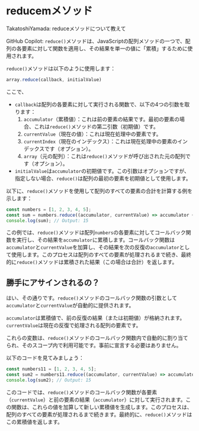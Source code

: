 # reducemメソッド

TakatoshiYamada: reduceメソッドについて教えて

GitHub Copilot: `reduce()`メソッドは、JavaScriptの配列メソッドの一つで、配列の各要素に対して関数を適用し、その結果を単一の値に「累積」するために使用されます。

`reduce()`メソッドは以下のように使用します：

```javascript
array.reduce(callback, initialValue)
```

ここで、
- `callback`は配列の各要素に対して実行される関数で、以下の4つの引数を取ります：
  1. `accumulator`（累積値）：これは前の要素の結果です。最初の要素の場合、これは`reduce()`メソッドの第二引数（初期値）です。
  2. `currentValue`（現在の値）：これは現在処理中の要素です。
  3. `currentIndex`（現在のインデックス）：これは現在処理中の要素のインデックスです（オプション）。
  4. `array`（元の配列）：これは`reduce()`メソッドが呼び出された元の配列です（オプション）。
- `initialValue`は`accumulator`の初期値です。この引数はオプションですが、指定しない場合、`reduce()`は配列の最初の要素を初期値として使用します。

以下に、`reduce()`メソッドを使用して配列のすべての要素の合計を計算する例を示します：

```javascript
const numbers = [1, 2, 3, 4, 5];
const sum = numbers.reduce((accumulator, currentValue) => accumulator + currentValue, 0);
console.log(sum); // Output: 15
```

この例では、`reduce()`メソッドは配列`numbers`の各要素に対してコールバック関数を実行し、その結果を`accumulator`に累積します。コールバック関数は`accumulator`と`currentValue`を加算し、その結果を次の反復の`accumulator`として使用します。このプロセスは配列のすべての要素が処理されるまで続き、最終的に`reduce()`メソッドは累積された結果（この場合は合計）を返します。

## 勝手にアサインされるの？
はい、その通りです。`reduce()`メソッドのコールバック関数の引数として`accumulator`と`currentValue`が自動的に提供されます。

`accumulator`は累積値で、前の反復の結果（または初期値）が格納されます。`currentValue`は現在の反復で処理される配列の要素です。

これらの変数は、`reduce()`メソッドのコールバック関数内で自動的に割り当てられ、そのスコープ内で利用可能です。事前に宣言する必要はありません。

以下のコードを見てみましょう：

```javascript
const numbers11 = [1, 2, 3, 4, 5];
const sum2 = numbers11.reduce((accumulator, currentValue) => accumulator + currentValue, 0);
console.log(sum2); // Output: 15
```

このコードでは、`reduce()`メソッドのコールバック関数が各要素（`currentValue`）と前の要素の結果（`accumulator`）に対して実行されます。この関数は、これらの値を加算して新しい累積値を生成します。このプロセスは、配列のすべての要素が処理されるまで続きます。最終的に、`reduce()`メソッドはこの累積値を返します。